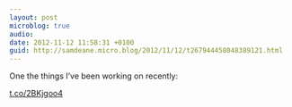 ```yaml
---
layout: post
microblog: true
audio: 
date: 2012-11-12 11:58:31 +0100
guid: http://samdeane.micro.blog/2012/11/12/t267944458048389121.html
---
```

One the things I’ve been working on recently:

[t.co/2BKjgoo4](http://t.co/2BKjgoo4)
